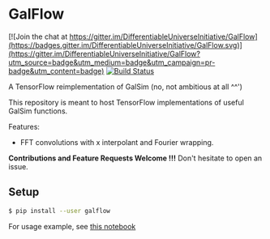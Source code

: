 # GalFlow

[![Join the chat at https://gitter.im/DifferentiableUniverseInitiative/GalFlow](https://badges.gitter.im/DifferentiableUniverseInitiative/GalFlow.svg)](https://gitter.im/DifferentiableUniverseInitiative/GalFlow?utm_source=badge&utm_medium=badge&utm_campaign=pr-badge&utm_content=badge) [![Build Status](https://travis-ci.com/DifferentiableUniverseInitiative/GalFlow.svg?branch=master)](https://travis-ci.com/DifferentiableUniverseInitiative/GalFlow)

A TensorFlow reimplementation of GalSim (no, not ambitious at all ^^')

This repository is meant to host TensorFlow implementations of useful GalSim
functions.

Features:
  - FFT convolutions with x interpolant and Fourier wrapping.

**Contributions and Feature Requests Welcome !!!** Don't hesitate to open an
issue.

## Setup

```bash
$ pip install --user galflow
```

For usage example, see [this notebook](notebooks/GalFlow_demo.ipynb)
